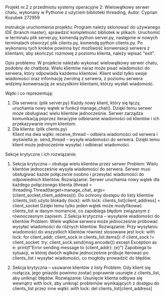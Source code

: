 Projekt nr.2 z przedmiotu systemy operacyjne 2: Wielowątkowy serwer chatu, wykonany w Pythonie z użyciem biblioteki threading, Autor: Cyprian Kozubek 272959

Instrukcje uruchomienia projektu: Program należy sklonować do używanego IDE (branch master), sprawdzić kompletność bibliotek w plikach. Uruchomić w terminalu plik server.py, komendą python server.py, następnie w nowych terminalach otworzyć plik clients.py, komendą python clients.py. Po wykonaniu tych kroków powinna być możliwość konwersacji serwera z klientami, aby skończyć rozmowę z poziomu klienta, należy wpisać "exit".

Opis problemu: W projekcie należało wykonać wielowątkowy serwer chatu, podobny do chatbota. Wielu klientów naraz może pisać wiadomości do serwera, który odpowiada każdemu klientowi. Klient widzi tylko swoje wiadomości oraz informację zwrotną z serwera, z poziomu serwera widzimy konwersację ze wszystkimi klientami, którzy wysłali wiadomość.

Wątki i co reprezentują: 
1. Dla serwera: (plik server.py) 
Każdy nowy klient, który się łączy, uruchamia nowy wątek w funkcji manage_chat(). Dzięki temu serwer może obsługiwać wielu klientów jednocześnie.
Serwer zarządza komunikacją poprzez iteracyjne odbieranie wiadomości od klientów i ich przekazywanie innym klientom.
3. Dla klienta: (plik clients.py)  
Klient ma dwa wątki:
receive_thread – odbiera wiadomości od serwera i wyświetla je.
send_thread – wysyła wiadomości do serwera.
Dzięki temu klient może jednocześnie wysyłać i odbierać wiadomości.

Sekcje krytyczne i ich rozwiązanie: 
1. Sekcja krytyczna – obsługa wielu klientów przez serwer
Problem: Wielu klientów jednocześnie wysyła wiadomości do serwera. Serwer musi obsługiwać każde połączenie osobno i przesyłać wiadomości do odpowiednich klientów.
Rozwiązanie:
Serwer uruchamia nowy wątek dla każdego połączonego klienta (thread = threading.Thread(target=manage_chat, args=(client_socket,client_address))).
Do ochrony dostępu do listy klientów (clients_list) użyto blokady (lock):
with lock:
    clients_list[client_address] = client_socket
Dzięki temu tylko jeden wątek może modyfikować clients_list w danym momencie, co zapobiega błędom związanym z równoczesnym zapisem.
2.Sekcja krytyczna – wysyłanie wiadomości do klientów
Problem: Wiele wątków serwera może jednocześnie próbować wysyłać wiadomości do różnych klientów.
Rozwiązanie:
Przy wysyłaniu wiadomości do wszystkich klientów również stosowane jest lock:
with lock:
    for client_addr, client_sock in clients_list.items():
        if client_sock != client_socket:
            try:
                client_sock.send(msg.encode())
            except Exception as e:
                print(f"Error sending message to {client_addr}: {e}")
Zapobiega to sytuacji, w której dwóch wątków jednocześnie próbuje iterować po clients_list i wysyłać wiadomości, co mogłoby prowadzić do błędów.

3. Sekcja krytyczna – usuwanie klientów z listy
Problem: Gdy klient się rozłącza, jego gniazdo powinno zostać poprawnie usunięte z clients_list, aby uniknąć błędów.
Rozwiązanie:
Usunięcie klienta odbywa się wewnątrz with lock, aby uniknąć problemów wynikających z dostępu do clients_list przez inne wątki:
with lock:
    del clients_list[client_address]

